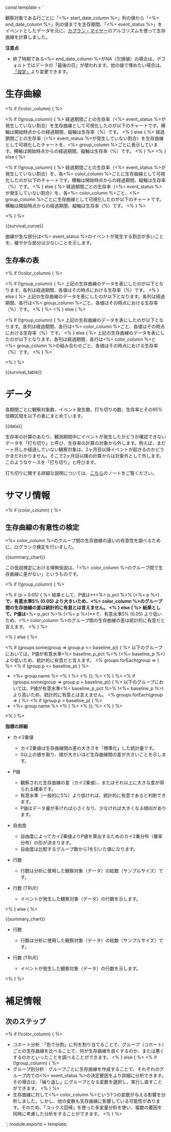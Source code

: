 const template = `
<br/>
<!-- intentional new line feed above -->

観察対象である行ごとに「<%= start_date_column %>」列の値から「<%= end_date_column %>」列の値までを生存期間、「<%= event_status %>」をイベントとしたデータを元に、[カプラン・マイヤー](https://exploratory.io/note/exploratory/ITp4cVo8)のアルゴリズムを使って生存曲線を計算しました。

**注意点**

* 終了時期である<%= end_date_column %>がNA（欠損値）の場合は、デフォルトではデータの「最後の日」が使われます。他の値で埋めたい場合は、[「設定」](//analytics/settings)より変更できます。


# 生存曲線

<% if (!color_column) { %>

<% if (!group_column) { %>
経過期間ごとの生存率（<%= event_status %>が発生していない割合）を生存曲線として可視化したのが以下のチャートです。横軸は開始時点からの経過期間、縦軸は生存率（%）です。
<% } else { %>
経過期間ごとの生存率（<%= event_status %>が発生していない割合）を生存曲線として可視化したチャートを、<%= group_column %>ごとに表示しています。横軸は開始時点からの経過期間、縦軸は生存率（%）です。
<% } %>
<% } else { %>

<% if (!group_column) { %>
経過期間ごとの生存率（<%= event_status %>が発生していない割合）を、各<%= color_column %>ごとに生存曲線として可視化したのが以下のチャートです。横軸は開始時点からの経過期間、縦軸は生存率（%）です。
<% } else { %>
経過期間ごとの生存率（<%= event_status %>が発生していない割合）を、各<%= color_column %>ごと、<%= group_column %>ごとに生存曲線として可視化したのが以下のチャートです。横軸は開始時点からの経過期間、縦軸は生存率（%）です。
<% } %>

<% } %>

{{survival_curve}}

曲線が急な部分は<%= event_status %>のイベントが発生する割合が多いことを、緩やかな部分は少ないことを示します。

## 生存率の表

<% if (!color_column) { %>

<% if (!group_column) { %>
上記の生存曲線のデータを表にしたのが以下となります。各列は経過期間、各値はその時点における生存率（%）です。
<% } else { %>
上記の生存曲線のデータを表にしたのが以下となります。各列は経過期間、各行は<%= group_column %>ごと、各値はその時点における生存率（%）です。
<% } %>
<% } else { %>

<% if (!group_column) { %>
上記の生存曲線のデータを表にしたのが以下となります。各列は経過期間、各行は<%= color_column %>ごと、各値はその時点における生存率（%）です。
<% } else { %>
上記の生存曲線のデータを表にしたのが以下となります。各列は経過期間、各行は<%= color_column %>と<%= group_column %>の組み合わせごと、各値はその時点における生存率（%）です。
<% } %>

<% } %>

{{survival_table}}

# データ

各期間ごとに観察対象数、イベント発生数、打ち切りの数、生存率とその95%信頼区間を以下の表にまとめています。

{{data}}

生存率の計算のあたり、観測期間中にイベントが発生したかどうか確認できないデータを「打ち切り」と呼び、生存率の計算の対象から外します。例えば、まだ一ヶ月しか経過していない観察対象は、2ヶ月目以降イベントが起きるのかどうかまだわかりません。そこで2ヶ月目以降の計算からは対象外として外します。このようなケースを「打ち切り」と呼びます。

打ち切りに関する詳細な説明については、[こちら](https://exploratory.io/note/exploratory/ITp4cVo8)のノートをご覧ください。

# サマリ情報

<% if (color_column) { %>

## 生存曲線の有意性の検定

<%= color_column %>のグループ間の生存曲線の違いの有意性を調べるために、ログランク検定を行いました。

{{summary_chart}}

この仮説検定における帰無仮説は、「<%= color_column %>のグループ間で生存曲線に差がない」というものです。

<% if (!group_column) { %>

<% if (p > 0.05) { %>
結果として、P値は**<%= p_pct %>% (<%= p %>)**で、有意水準5% (0.05) より大きいため、<%= color_column %>のグループ間の生存曲線の差は統計的に有意とは言えません。
<% } else { %>
結果として、P値は**<%= p_pct %>% (<%= p %>)**で、有意水準5% (0.05) より低いため、<%= color_column %>のグループ間の生存曲線の差は統計的に有意だと言えます。
<% } %>

<% } else { %>

<% if (groups.some(group => group.p <= baseline_p)) { %>
以下のグループにおいては、P値が有意水準<%= baseline_p_pct %>% (<%= baseline_p %>) より低いため、統計的に有意だと言えます。
  <% groups.forEach(group => { %>
    <% if (group.p <= baseline_p) { %>
* <%= group.name %>
    <% } %>
  <% }); %>
<% } %>
<% if (groups.some(group => group.p > baseline_p)) { %>
以下のグループにおいては、P値が有意水準<%= baseline_p_pct %>% (<%= baseline_p %>) より高いため、統計的に有意とは言えません。
  <% groups.forEach(group => { %>
    <% if (group.p > baseline_p) { %>
* <%= group.name %>
    <% } %>
  <% }); %>
<% } %>

<% } %>

**指標の詳細**

* カイ2乗値
  * カイ2乗値は生存曲線間の差の大きさを「標準化」した統計量です。
  * 0以上の値を取り、値が大きいほど生存曲線間の差が大きいことを示します。

* P値
  * 観察された生存曲線の差（カイ2乗値）、またはそれ以上に大きな差が得られる確率です。
  * 有意水準（一般的に5%）より低ければ、統計的に有意であると判断できます。
  * P値はデータ量が多ければ小さくなり、少なければ大きくなる傾向があります。

* 自由度
  * 自由度によってカイ2乗値よりP値を算出するためのカイ2乗分布（確率分布）の形が決まります。
  * 自由度は比較するグループ数から1を引いた値になります。

* 行数
  * 行数は分析に使用した観察対象（データ）の総数（サンプルサイズ）です。

* 行数 (TRUE)
  * イベントが発生した観察対象（データ）の行数を示します。

<% } else { %>

{{summary_chart}}

* 行数
  * 行数は分析に使用した観察対象（データ）の総数（サンプルサイズ）です。

* 行数 (TRUE)
  * イベントが発生した観察対象（データ）の行数を示します。

<% } %>



# 補足情報

## 次のステップ

<% if (!color_column) { %>
* コホート分析：「色で分割」に列を割り当てることで、グループ（コホート）ごとの生存曲線を比べることで、何が生存曲線を良くするのか、または悪くするのかといったことを調べることができます。
<% } else { %>
  <% if (!group_column) { %>
* グループ別分析：グループごとに生存曲線を作成することで、それぞれのグループ内での<%= event_status %>の決定要因をより詳細に分析できます。その場合は、「繰り返し」にグループとなる変数を選択し、実行し直すことができます。
<% } %>
* 生存曲線に対して<%= color_column %>という1つの変数が与える影響を分析しました。しかし、他の変数も生存曲線に影響している可能性があります。そのため、「コックス回帰」を使った多変量分析を使い、複数の要因を同時に考慮した分析をすることができます。
<% } %>



`;
module.exports = template;
